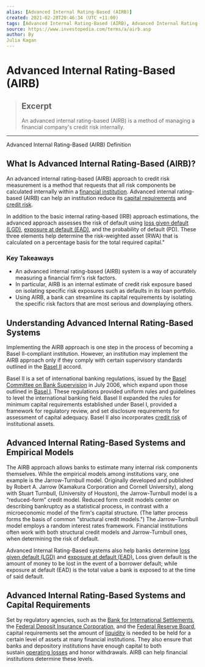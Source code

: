 ```yaml
---
alias: [Advanced Internal Rating-Based (AIRB)]
created: 2021-02-28T20:46:34 (UTC +11:00)
tags: [Advanced Internal Rating-Based (AIRB), Advanced Internal Rating-Based (AIRB) Definition]
source: https://www.investopedia.com/terms/a/airb.asp
author: By
Julia Kagan
---
```


# Advanced Internal Rating-Based (AIRB)

> ## Excerpt
> An advanced internal rating-based (AIRB) is a method of managing a financial company's credit risk internally.

---

Advanced Internal Rating-Based (AIRB) Definition
## What Is Advanced Internal Rating-Based (AIRB)?

An advanced internal rating-based (AIRB) approach to credit risk measurement is a method that requests that all risk components be calculated internally within a [financial institution](https://www.investopedia.com/terms/f/financialinstitution.asp). Advanced internal rating-based (AIRB) can help an institution reduce its [capital requirements](https://www.investopedia.com/terms/c/capitalrequirement.asp) and [credit risk](https://www.investopedia.com/terms/c/creditrisk.asp).

In addition to the basic internal rating-based (IRB) approach estimations, the advanced approach assesses the risk of default using [loss given default (LGD)](https://www.investopedia.com/terms/l/lossgivendefault.asp), [exposure at default (EAD)](https://www.investopedia.com/terms/e/exposure_at_default.asp), and the probability of default (PD). These three elements help determine the risk-weighted asset (RWA) that is calculated on a percentage basis for the total required capital."

### Key Takeaways

-   An advanced internal rating-based (AIRB) system is a way of accurately measuring a financial firm's risk factors.
-   In particular, AIRB is an internal estimate of credit risk exposure based on isolating specific risk exposures such as defaults in its loan portfolio.
-   Using AIRB, a bank can streamline its capital requirements by isolating the specific risk factors that are most serious and downplaying others.

## Understanding Advanced Internal Rating-Based Systems

Implementing the AIRB approach is one step in the process of becoming a Basel II-compliant institution. However, an institution may implement the AIRB approach only if they comply with certain supervisory standards outlined in the [Basel II](https://www.investopedia.com/terms/b/baselii.asp) accord.

Basel II is a set of international banking regulations, issued by the [Basel Committee on Bank Supervision](https://www.investopedia.com/terms/b/baselcommittee.asp) in July 2006, which expand upon those outlined in [Basel I](https://www.investopedia.com/terms/b/basel_i.asp). These regulations provided uniform rules and guidelines to level the international banking field. Basel II expanded the rules for minimum capital requirements established under Basel I, provided a framework for regulatory review, and set disclosure requirements for assessment of capital adequacy. Basel II also incorporates [credit risk](https://www.investopedia.com/terms/c/creditrisk.asp) of institutional assets.

## Advanced Internal Rating-Based Systems and Empirical Models

The AIRB approach allows banks to estimate many internal risk components themselves. While the empirical models among institutions vary, one example is the Jarrow-Turnbull model. Originally developed and published by Robert A. Jarrow (Kamakura Corporation and Cornell University), along with Stuart Turnbull, (University of Houston), the Jarrow-Turnbull model is a “reduced-form” credit model. Reduced form credit models center on describing bankruptcy as a statistical process, in contrast with a microeconomic model of the firm's capital structure. (The latter process forms the basis of common "structural credit models.") The Jarrow–Turnbull model employs a random interest rates framework. Financial institutions often work with both structural credit models and Jarrow-Turnbull ones, when determining the risk of default.

Advanced Internal Rating-Based systems also help banks determine [loss given default (LGD)](https://www.investopedia.com/terms/l/lossgivendefault.asp) and [exposure at default (EAD).](https://www.investopedia.com/terms/e/exposure_at_default.asp) Loss given default is the amount of money to be lost in the event of a borrower default; while exposure at default (EAD) is the total value a bank is exposed to at the time of said default.

## Advanced Internal Rating-Based Systems and Capital Requirements

Set by regulatory agencies, such as the [Bank for International Settlements](https://www.investopedia.com/terms/b/bis.asp), the [Federal Deposit Insurance Corporation](https://www.investopedia.com/terms/f/fdic.asp), and the [Federal Reserve Board](https://www.investopedia.com/terms/f/frb.asp), capital requirements set the amount of [liquidity](https://www.investopedia.com/terms/l/liquidity.asp) is needed to be held for a certain level of assets at many financial institutions. They also ensure that banks and depository institutions have enough capital to both sustain [operating losses](https://www.investopedia.com/terms/o/operating-loss.asp) and honor withdrawals. AIRB can help financial institutions determine these levels.
